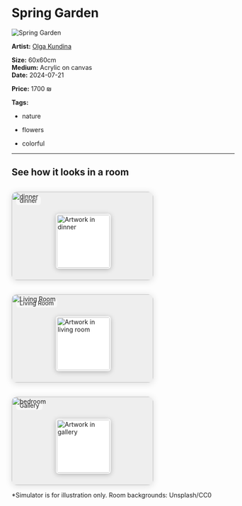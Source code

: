 # Spring Garden

![Spring Garden](/localart/assets/artists/okundina/Screenshot%202025-06-22%20at%2014.35.46.png)

**Artist:** [Olga Kundina](/localart/artists/okundina/)

**Size:** 60x60cm  
**Medium:** Acrylic on canvas  
**Date:** 2024-07-21  

**Price:** 1700 ₪



**Tags:**

- nature

- flowers

- colorful



---

## See how it looks in a room

<div style="display: flex; flex-wrap: wrap; gap: 32px; margin-top: 32px;">
  <div style="position:relative; width:320px; height:200px; background:#eee; border-radius:12px; overflow:hidden; box-shadow:0 2px 16px #0002;">
    <img src="/localart/assets/rooms/dinner.jpg" alt="dinner" style="width:100%; height:100%; object-fit:cover; position:absolute; left:0; top:0; z-index:1;">
    <img src="/localart/assets/artists/okundina/Screenshot%202025-06-22%20at%2014.35.46.png" alt="Artwork in dinner" style="width:120px; height:auto; object-fit:contain; position:absolute; left:100px; top:50px; z-index:2; box-shadow:0 2px 12px #0004; border-radius:6px; background:#fff; padding:2px;">
    <div style="position:absolute; left:10px; top:10px; background:#fff8; padding:2px 8px; border-radius:6px; font-size:0.95em;">dinner</div>
  </div>
  <div style="position:relative; width:320px; height:200px; background:#eee; border-radius:12px; overflow:hidden; box-shadow:0 2px 16px #0002;">
    <img src="/localart/assets/rooms/living.jpg" alt="Living Room" style="width:100%; height:100%; object-fit:cover; position:absolute; left:0; top:0; z-index:1;">
    <img src="/localart/assets/artists/okundina/Screenshot%202025-06-22%20at%2014.35.46.png" alt="Artwork in living room" style="width:120px; height:auto; object-fit:contain; position:absolute; left:100px; top:50px; z-index:2; box-shadow:0 2px 12px #0004; border-radius:6px; background:#fff; padding:2px;">
    <div style="position:absolute; left:10px; top:10px; background:#fff8; padding:2px 8px; border-radius:6px; font-size:0.95em;">Living Room</div>
  </div>
  <div style="position:relative; width:320px; height:200px; background:#eee; border-radius:12px; overflow:hidden; box-shadow:0 2px 16px #0002;">
    <img src="/localart/assets/rooms/bedroom.png" alt="bedroom" style="width:100%; height:100%; object-fit:cover; position:absolute; left:0; top:0; z-index:1;">
    <img src="/localart/assets/artists/okundina/Screenshot%202025-06-22%20at%2014.35.46.png" alt="Artwork in gallery" style="width:120px; height:auto; object-fit:contain; position:absolute; left:100px; top:50px; z-index:2; box-shadow:0 2px 12px #0004; border-radius:6px; background:#fff; padding:2px;">
    <div style="position:absolute; left:10px; top:10px; background:#fff8; padding:2px 8px; border-radius:6px; font-size:0.95em;">Gallery</div>
  </div>
</div>

*Simulator is for illustration only. Room backgrounds: Unsplash/CC0